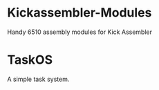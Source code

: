 # Kickassembler-Modules
Handy 6510 assembly modules for Kick Assembler

# TaskOS
A simple task system. 

